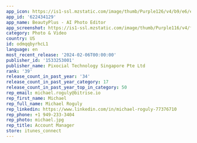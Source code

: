 ```yaml
---
app_icon: https://is1-ssl.mzstatic.com/image/thumb/Purple126/v4/b9/e6/e0/b9e6e0a3-8a77-1c2e-5151-ff829becf5c9/AppIcon-0-0-1x_U007emarketing-0-5-0-0-85-220.png/1024x1024bb.png
app_id: '622434129'
app_name: BeautyPlus - AI Photo Editor
app_screenshot: https://is1-ssl.mzstatic.com/image/thumb/Purple116/v4/f4/84/78/f4847809-4f54-fa94-dcef-08b0dfffc883/29cb8c43-bd4e-4efe-9cba-e801ef67601d_EN__U81ea_U62cd_2688_U7684_U526f_U672c2.jpg/1242x2688bb.png
category: Photo & Video
country: US
id: odmqqbyrhcL1
language: en
most_recent_release: '2024-02-06T00:00:00'
publisher_id: '1533253001'
publisher_name: Pixocial Technology Singapore Pte Ltd
rank: '39'
release_count_in_past_year: '34'
release_count_in_past_year_category: 17
release_count_in_past_year_top_in_category: 50
rep_email: michael.roguly@bitrise.io
rep_first_name: Michael
rep_full_name: Michael Roguly
rep_linkedin: https://www.linkedin.com/in/michael-roguly-77376710
rep_phone: +1 949-233-3404
rep_photo: michael.jpg
rep_title: Account Manager
store: itunes_connect
---
```

